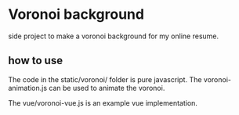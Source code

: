 # Voronoi background

side project to make a voronoi background for my online resume.

## how to use

The code in the static/voronoi/ folder is pure javascript.
The voronoi-animation.js can be used to animate the voronoi.

The vue/voronoi-vue.js is an example vue implementation.
